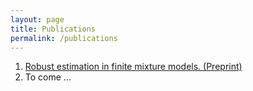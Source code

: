 ```yaml
---
layout: page
title: Publications
permalink: /publications
---
```

 <ol>
  <li><a href="https://arxiv.org/abs/2107.00587">Robust estimation in finite mixture models. (Preprint)</a></li>
  <li>To come ...</li>
</ol> 

